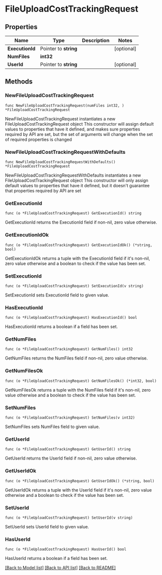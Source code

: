 # FileUploadCostTrackingRequest

## Properties

Name | Type | Description | Notes
------------ | ------------- | ------------- | -------------
**ExecutionId** | Pointer to **string** |  | [optional] 
**NumFiles** | **int32** |  | 
**UserId** | Pointer to **string** |  | [optional] 

## Methods

### NewFileUploadCostTrackingRequest

`func NewFileUploadCostTrackingRequest(numFiles int32, ) *FileUploadCostTrackingRequest`

NewFileUploadCostTrackingRequest instantiates a new FileUploadCostTrackingRequest object
This constructor will assign default values to properties that have it defined,
and makes sure properties required by API are set, but the set of arguments
will change when the set of required properties is changed

### NewFileUploadCostTrackingRequestWithDefaults

`func NewFileUploadCostTrackingRequestWithDefaults() *FileUploadCostTrackingRequest`

NewFileUploadCostTrackingRequestWithDefaults instantiates a new FileUploadCostTrackingRequest object
This constructor will only assign default values to properties that have it defined,
but it doesn't guarantee that properties required by API are set

### GetExecutionId

`func (o *FileUploadCostTrackingRequest) GetExecutionId() string`

GetExecutionId returns the ExecutionId field if non-nil, zero value otherwise.

### GetExecutionIdOk

`func (o *FileUploadCostTrackingRequest) GetExecutionIdOk() (*string, bool)`

GetExecutionIdOk returns a tuple with the ExecutionId field if it's non-nil, zero value otherwise
and a boolean to check if the value has been set.

### SetExecutionId

`func (o *FileUploadCostTrackingRequest) SetExecutionId(v string)`

SetExecutionId sets ExecutionId field to given value.

### HasExecutionId

`func (o *FileUploadCostTrackingRequest) HasExecutionId() bool`

HasExecutionId returns a boolean if a field has been set.

### GetNumFiles

`func (o *FileUploadCostTrackingRequest) GetNumFiles() int32`

GetNumFiles returns the NumFiles field if non-nil, zero value otherwise.

### GetNumFilesOk

`func (o *FileUploadCostTrackingRequest) GetNumFilesOk() (*int32, bool)`

GetNumFilesOk returns a tuple with the NumFiles field if it's non-nil, zero value otherwise
and a boolean to check if the value has been set.

### SetNumFiles

`func (o *FileUploadCostTrackingRequest) SetNumFiles(v int32)`

SetNumFiles sets NumFiles field to given value.


### GetUserId

`func (o *FileUploadCostTrackingRequest) GetUserId() string`

GetUserId returns the UserId field if non-nil, zero value otherwise.

### GetUserIdOk

`func (o *FileUploadCostTrackingRequest) GetUserIdOk() (*string, bool)`

GetUserIdOk returns a tuple with the UserId field if it's non-nil, zero value otherwise
and a boolean to check if the value has been set.

### SetUserId

`func (o *FileUploadCostTrackingRequest) SetUserId(v string)`

SetUserId sets UserId field to given value.

### HasUserId

`func (o *FileUploadCostTrackingRequest) HasUserId() bool`

HasUserId returns a boolean if a field has been set.


[[Back to Model list]](../README.md#documentation-for-models) [[Back to API list]](../README.md#documentation-for-api-endpoints) [[Back to README]](../README.md)


